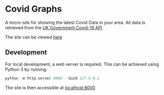 # Covid Graphs

A micro-site for showing the latest Covid Data in your area. All data is retrieved from the [UK Government Covid-19 API](https://coronavirus.data.gov.uk/developers-guide).

The site can be viewed [here](https://hexmod.github.io/covid-graphs/)

## Development

For local development, a web server is required. This can be achieved using Python 3 by running:
```python
python -m http.server 8000 --bind 127.0.0.1
```
The site is then accessible at [localhost:8000](http://localhost:8000)
